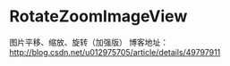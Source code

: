 # RotateZoomImageView
图片平移、缩放、旋转（加强版）
博客地址：http://blog.csdn.net/u012975705/article/details/49797911
